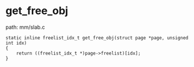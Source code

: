 get_free_obj
========================================

path: mm/slab.c
```
static inline freelist_idx_t get_free_obj(struct page *page, unsigned int idx)
{
    return ((freelist_idx_t *)page->freelist)[idx];
}
```
